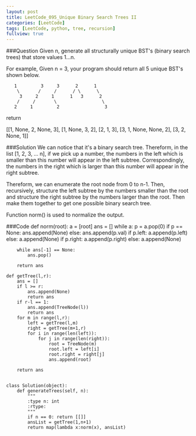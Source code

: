 ```yaml
---
layout: post
title: LeetCode_095_Unique Binary Search Trees II
categories: [LeetCode]
tags: [LeetCode, python, tree, recursion]
fullview: true
---
```

###Question
Given n, generate all structurally unique BST's (binary search trees) that store values 1...n.

For example,
Given n = 3, your program should return all 5 unique BST's shown below.

	   1         3     3      2      1
	    \       /     /      / \      \
	     3     2     1      1   3      2
	    /     /       \                 \
	   2     1         2                 3

return 

[[1, None, 2, None, 3], [1, None, 3, 2], [2, 1, 3], [3, 1, None, None, 2], [3, 2, None, 1]]


###Solution
We can notice that it's a binary search tree. Thereform, in the list [1, 2, 3, ... n], if we pick up a number, the numbers in the left which is smaller than this number will appear in the left subtree. Correspondingly, the numbers in the right which is larger than this number will appear in the right subtree. 

Thereform, we can enumerate the root node from 0 to n-1. Then, recursively, structure the left subtree by the numbers smaller than the root and structure the right subtree by the numbers larger than the root. Then make them together to get one possible binary search tree.

Function norm() is used to normalize the output.

###Code
	def norm(root):
		a = [root]
		ans = []
		while a:
			p = a.pop(0)
			if p == None:
				ans.append(None)
			else:
				ans.append(p.val)
				if p.left:
					a.append(p.left)
				else:
					a.append(None)
				if p.right:
					a.append(p.right)
				else:
					a.append(None)

		while ans[-1] == None:
			ans.pop()

		return ans	

	def getTree(l,r):
		ans = []
		if l >= r:
			ans.append(None)
			return ans
		if r-l == 1:
			ans.append(TreeNode(l))
			return ans
		for m in range(l,r):
			left = getTree(l,m)
			right = getTree(m+1,r)
			for i in range(len(left)):
				for j in range(len(right)):
					root = TreeNode(m)
					root.left = left[i]
					root.right = right[j]
					ans.append(root)	

		return ans


	class Solution(object):
	    def generateTrees(self, n):
	        """
	        :type n: int
	        :rtype:
	        """
	        if n == 0: return [[]]
	        ansList = getTree(1,n+1)
	        return map(lambda x:norm(x), ansList)